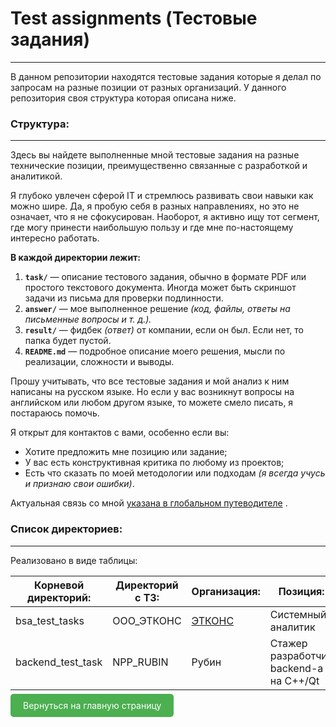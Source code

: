 # Test assignments (Тестовые задания)

---

В данном репозитории находятся тестовые задания которые я делал по запросам на разные позиции от разных организаций. У данного репозитория своя структура которая описана ниже.

### Структура:

---

Здесь вы найдете выполненные мной тестовые задания на разные технические позиции, преимущественно связанные с разработкой и аналитикой.

Я глубоко увлечен сферой IT и стремлюсь развивать свои навыки как можно шире. Да, я пробую себя в разных направлениях, но это не означает, что я не сфокусирован. Наоборот, я активно ищу тот сегмент, где могу принести наибольшую пользу и где мне по-настоящему интересно работать.

**В каждой директории лежит:**

1. **`task/`** — описание тестового задания, обычно в формате PDF или простого текстового документа. Иногда может быть скриншот задачи из письма для проверки подлинности.
2. **`answer/`** — мое выполненное решение *(код, файлы, ответы на письменные вопросы и т. д.).*
3. **`result/`** — фидбек *(ответ)* от компании, если он был. Если нет, то папка будет пустой.
4. **`README.md`** — подробное описание моего решения, мысли по реализации, сложности и выводы.

Прошу учитывать, что все тестовые задания и мой анализ к ним написаны на русском языке. Но если у вас возникнут вопросы на английском или любом другом языке, то можете смело писать, я постараюсь помочь.

Я открыт для контактов с вами, особенно если вы:

- Хотите предложить мне позицию или задание;
- У вас есть конструктивная критика по любому из проектов;
- Есть что сказать по моей методологии или подходам *(я всегда учусь и признаю свои ошибки)*.

Актуальная связь со мной [указана в глобальном путеводителе](https://github.com/Akhzariell/Projects) .

### Список директориев:

---

Реализовано в виде таблицы:

| Корневой директорий: | Директорий c ТЗ: | Организация:                | Позиция:                                            | Год выполнения: |
| -------------------------------------- | ---------------------------- | -------------------------------------- | ---------------------------------------------------------- | ---------------------------- |
| bsa_test_tasks                         | ООО_ЭТКОНС          | [ЭТКОНС](https://www.etcons-it.ru/) | Системный аналитик                        | 2025                         |
| backend_test_task                      | NPP_RUBIN                    | Рубин                             | Стажер разработчик backend-а на C++/Qt | 2024                         |

<a href="https://github.com/Akhzariell/Projects" style="padding: 10px 20px; background-color: #4CAF50; color: white; text-decoration: none; border-radius: 5px;">Вернуться на главную страницу</a>
